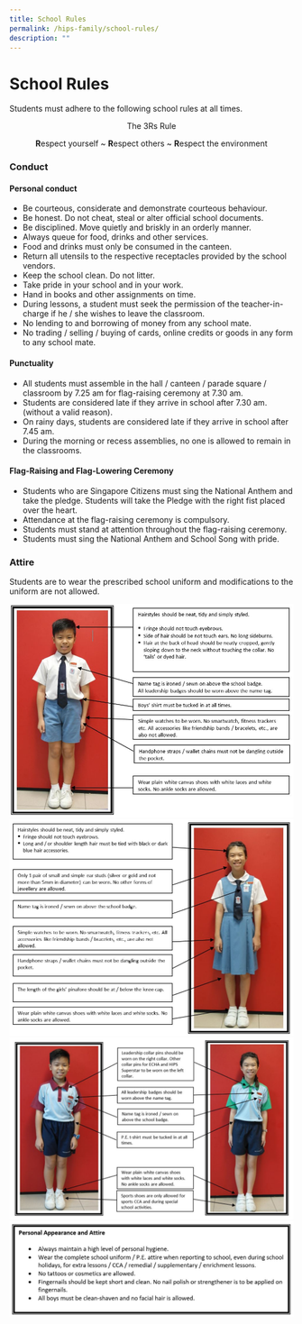 ```yaml
---
title: School Rules
permalink: /hips-family/school-rules/
description: ""
---
```

# School Rules

Students must adhere to the following school rules at all times.

<Center>The 3Rs Rule</center>
	
<Center>
	
 **R**espect yourself ~
 **R**espect others ~
 **R**espect the environment 
</Center>

	
### Conduct

#### Personal conduct
* Be courteous, considerate and demonstrate courteous behaviour.
* Be honest. Do not cheat, steal or alter official school documents.
* Be disciplined. Move quietly and briskly in an orderly manner.
* Always queue for food, drinks and other services. 
* Food and drinks must only be consumed in the canteen.
* Return all utensils to the respective receptacles provided by the school vendors.
* Keep the school clean. Do not litter.
* Take pride in your school and in your work.
* Hand in books and other assignments on time.
* During lessons, a student must seek the permission of the teacher-in-charge if he / she wishes to leave the classroom.
* No lending to and borrowing of money from any school mate.
* No trading / selling / buying of cards, online credits or goods in any form to any school mate.

#### Punctuality

* All students must assemble in the hall / canteen / parade square / classroom by 7.25 am for flag-raising ceremony at 7.30 am.
* Students are considered late if they arrive in school after 7.30 am. (without a valid reason).
* On rainy days, students are considered late if they arrive in school after 7.45 am.
* During the morning or recess assemblies, no one is allowed to remain in the classrooms.


#### Flag-Raising and Flag-Lowering Ceremony

*  Students who are Singapore Citizens must sing the National Anthem and take the pledge. Students will take the Pledge with the right fist placed over the heart.
*  Attendance at the flag-raising ceremony is compulsory. 
*  Students must stand at attention throughout the flag-raising ceremony.
*  Students must sing the National Anthem and School Song with pride.

### Attire


Students are to wear the prescribed school uniform and modifications to the uniform are not allowed.

![](/images/School%20uniform_boy.jpeg)
![](/images/School%20Uniform_girl.jpeg)
![](/images/PE%20tshirt.jpg)
![](/images/Personal%20appearance.jpeg)